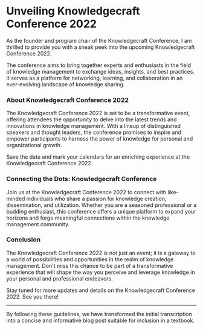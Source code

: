 # Unveiling Knowledgecraft Conference 2022

As the founder and program chair of the Knowledgecraft Conference, I am thrilled to provide you with a sneak peek into the upcoming Knowledgecraft Conference 2022.

The conference aims to bring together experts and enthusiasts in the field of knowledge management to exchange ideas, insights, and best practices. It serves as a platform for networking, learning, and collaboration in an ever-evolving landscape of knowledge sharing.

### About Knowledgecraft Conference 2022

The Knowledgecraft Conference 2022 is set to be a transformative event, offering attendees the opportunity to delve into the latest trends and innovations in knowledge management. With a lineup of distinguished speakers and thought leaders, the conference promises to inspire and empower participants to harness the power of knowledge for personal and organizational growth.

Save the date and mark your calendars for an enriching experience at the Knowledgecraft Conference 2022.

### Connecting the Dots: Knowledgecraft Conference

Join us at the Knowledgecraft Conference 2022 to connect with like-minded individuals who share a passion for knowledge creation, dissemination, and utilization. Whether you are a seasoned professional or a budding enthusiast, this conference offers a unique platform to expand your horizons and forge meaningful connections within the knowledge management community.

### Conclusion

The Knowledgecraft Conference 2022 is not just an event; it is a gateway to a world of possibilities and opportunities in the realm of knowledge management. Don't miss this chance to be part of a transformative experience that will shape the way you perceive and leverage knowledge in your personal and professional endeavors.

Stay tuned for more updates and details on the Knowledgecraft Conference 2022. See you there!

---
By following these guidelines, we have transformed the initial transcription into a concise and informative blog post suitable for inclusion in a textbook.